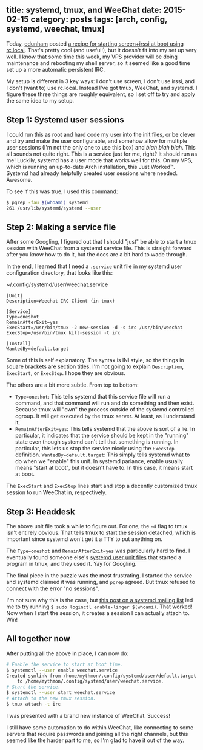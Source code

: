 title: systemd, tmux, and WeeChat
date: 2015-02-15
category: posts
tags: [arch, config, systemd, weechat, tmux]
---

Today, [edunham][] posted [a recipe for starting screen+irssi at boot using
rc.local][irssiboot]. That's pretty cool (and useful!), but it doesn't fit
into my set up very well. I know that some time this week, my VPS provider
will be doing maintenance and rebooting my shell server, so it seemed like a
good time set up a more automatic persistent IRC.

[edunham]: http://edunham.net
[irssiboot]: http://edunham.net/2015/02/15/starting_screen_irssi_at_boot.html

My setup is different in 3 key ways: I don't use screen, I don't use irssi,
and I don't (want to) use rc.local. Instead I've got tmux, WeeChat, and
systemd. I figure these three things are roughly equivalent, so I set off to
try and apply the same idea to my setup.

## Step 1: Systemd user sessions

I could run this as root and hard code my user into the init files, or be
clever and try and make the user configurable, and somehow allow for multiple
user sessions (I'm not the only one to use this box) and *blah blah blah*.
This all sounds not quite right. This is a service just for me, right? It
should run as me! Luckily, systemd has a user mode that works well for this.
On my VPS, which is running an up-to-date Arch installation, this Just
Worked™. Systemd had already helpfully created user sessions where needed.
Awesome.

To see if this was true, I used this command:

```bash
$ pgrep -fau $(whoami) systemd
261 /usr/lib/systemd/systemd --user
```

## Step 2: Making a service file

After some Googling, I figured out that I should "just" be able to start a tmux
session with WeeChat from a systemd service file. This is straight forward
after you know how to do it, but the docs are a bit hard to wade through.

In the end, I learned that I need a `.service` unit file in my systemd user
configuration directory, that looks like this:

<span class="codepath">~/.config/systemd/user/weechat.service</span>

```systemd
[Unit]
Description=Weechat IRC Client (in tmux)

[Service]
Type=oneshot
RemainAfterExit=yes
ExecStart=/usr/bin/tmux -2 new-session -d -s irc /usr/bin/weechat
ExecStop=/usr/bin/tmux kill-session -t irc

[Install]
WantedBy=default.target
```

Some of this is self explanatory. The syntax is INI style, so the things in
square brackets are section titles. I'm not going to explain `Description`,
`ExecStart`, or `ExecStop`. I hope they are obvious.

The others are a bit more subtle. From top to bottom:

* `Type=oneshot`: This tells systemd that this service file will run a
command, and that command will run and do something and then exist. Because
tmux will "own" the process outside of the systemd controlled cgroup. It will
get executed by the tmux server. At least, as I understand it.
* `RemainAfterExit=yes`: This tells systemd that the above is sort of a lie.
In particular, it indicates that the service should be kept in the "running"
state even though systemd can't tell that something is running. In particular,
this lets us stop the service nicely using the `ExecStop` definition.
`WantedBy=default.target`: This simply tells systemd what to do when we
"enable" this unit. In systemd parlance, enable usually means "start at boot",
but it doesn't have to. In this case, it means start at boot.

The `ExecStart` and `ExecStop` lines start and stop a decently customized tmux
session to run WeeChat in, respectively.

## Step 3: Headdesk

The above unit file took a while to figure out. For one, the `-d` flag to tmux
isn't entirely obvious. That tells tmux to start the session detached, which
is important since systemd won't get it a TTY to put anything on.

The `Type=oneshot` and `RemainAfterExit=yes` was particularly hard to find. I
eventually found someone else's [systemd user unit files][suuf] that started a
program in tmux, and they used it. Yay for Googling.

[suuf]: https://bitbucket.org/KaiSforza/systemd-user-units/src/07d6ec2916ced3404243cc6a7987e229ab621fe0/tmuxmain.service

The final piece in the puzzle was the most frustrating. I started the service
and systemd claimed it was running, and `pgrep` agreed. But tmux refused to
connect with the error "no sessions".

I'm not sure why this is the case, but [this post on a systemd mailing
list][mail] led me to try running `$ sudo loginctl enable-linger $(whoami)`.
That worked! Now when I start the session, it creates a session I can actually
attach to. Win!

[mail]: http://comments.gmane.org/gmane.comp.sysutils.systemd.devel/16421

## All together now

After putting all the above in place, I can now do:

```bash
# Enable the service to start at boot time.
$ systemctl --user enable weechat.service
Created symlink from /home/mythmon/.config/systemd/user/default.target.wants/weechat.service
    to /home/mythmon/.config/systemd/user/weechat.service.
# Start the service.
$ systemctl --user start weechat.service
# Attach to the new tmux session.
$ tmux attach -t irc
```

I was presented with a brand new instance of WeeChat. Success!

I still have some automation to do within WeeChat, like connecting to some
servers that require passwords and joining all the right channels, but this
seemed like the harder part to me, so I'm glad to have it out of the way.
